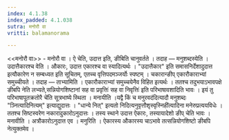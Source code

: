 ```yaml
---
index: 4.1.38
index_padded: 4.1.038
sutra: मनोरौ वा
vritti: balamanorama

---
```

<<मनोरौ वा>> - मनोरौ वा । ऐ चेति, उदात्त इति, ङीबिति चानुवर्तते । तदाह — मनुशब्दस्येति । उदात्तैकारश्च वेति । औकारः, उदात्त एकारश्च वा स्यादित्यर्थः । "उदात्तैकार" इति समासनिर्देशादुदात्त इत्यौकारेण न सम्बध्यत इति सूचितम्, एतच्च वृत्तिपदमञ्जर्योः स्पष्टम् । चकारान्ङीप् एकारौकाराभ्यां समुच्चीयते । तदाह — ताभ्यामिति । एकारौकाराभ्यां समुच्चयेनैव विहित इत्यर्थः । ततश्च तदुभयाऽभावपक्षे ङीबपि नेति लभ्यते,सन्नियोगशिष्टानां सह वा प्रवृत्तिः॑ सह वा निवृत्तिः॑ इति परिभाषावशादिति भावः । इयं तु परिभाषापूतक्रतोरै चे॑ति सूत्रभाष्ये स्थिता । मनायीति ।यद्वै किं च मनुरवद॑दित्यादौ मनुशब्दः "ञ्नित्यादिनित्यम्" इत्याद्युदात्तः । "धान्ये नित्" इत्यतो निदित्यनुवृत्तौशृस्वृस्निही॑त्यादिना मनेरुप्रत्ययविधेः । ततश्च सिष्टस्वरेण नकारादुकारोऽनुदात्तः । तस्य स्थाने उदात्त ऐकारः, तस्यायादेशो ङीप् चेति भावः । मनावीति । अत्रौकारोऽनुदात्त एव । मनुरिति । ऐकारस्य औकारस्य चाऽभावे तत्सन्नियोगशिष्टो ङीबपि नेत्युक्तमेव ।